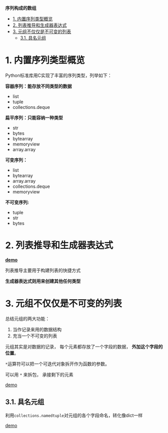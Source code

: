 **序列构成的数组**

- [1. 内置序列类型概览](#1-内置序列类型概览)
- [2. 列表推导和生成器表达式](#2-列表推导和生成器表达式)
- [3. 元组不仅仅是不可变的列表](#3-元组不仅仅是不可变的列表)
  - [3.1. 具名元组](#31-具名元组)

# 1. 内置序列类型概览

Python标准库用C实现了丰富的序列类型，列举如下：

**容器序列：能存放不同类型的数据**
- list
- tuple
- collections.deque

**扁平序列：只能容纳一种类型**
- str
- bytes
- bytearray
- memoryview
- array.array

**可变序列：**
- list
- bytearray
- array.array
- collections.deque
- memoryview

**不可变序列:**
- tuple
- str
- bytes

# 2. 列表推导和生成器表达式
**[demo](../第二章/listcomps_and_genexps.ipynb)**

列表推导主要用于构建列表的快捷方式

**生成器表达式则用来创建其他任何类型**


# 3. 元组不仅仅是不可变的列表
总结元组的两大功能：
1. 当作记录来用的数据结构
2. 充当一个不可变的列表


元组其实是对数据的记录， 每个元素都存放了一个字段的数据， **外加这个字段的位置**。

`*`运算符可以把一个可迭代对象拆开作为函数的参数。

可以用 `*` 来拆包， 承接剩下的元素

[demo](tuple.ipynb)

## 3.1. 具名元组
利用`collections.namedtuple`对元组的各个字段命名，转化像dict一样

[demo](tuple.ipynb)